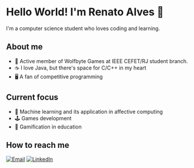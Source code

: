 # Hello World! I'm Renato Alves 👋

 I'm a computer science student who loves coding and learning. 

## About me
- 🐺 Active member of Wolfbyte Games at IEEE CEFET/RJ student branch.
- ☕ I love Java, but there's space for C/C++ in my heart
- 🖥️ A fan of competitive programming

## Current focus
- 🤖 Machine learning and its application in affective computing
- 🕹️ Games development
- 🎲 Gamification in education

## How to reach me

[![Email](https://img.shields.io/badge/Email-D14836?style=for-the-badge&logo=gmail&logoColor=white)](mailto:renato.alvs1103@gmail.com)
[![LinkedIn](https://img.shields.io/badge/LinkedIn-0077B5?style=for-the-badge&logo=linkedin&logoColor=white)](https://www.linkedin.com/in/renato-alves-457a52300/)

